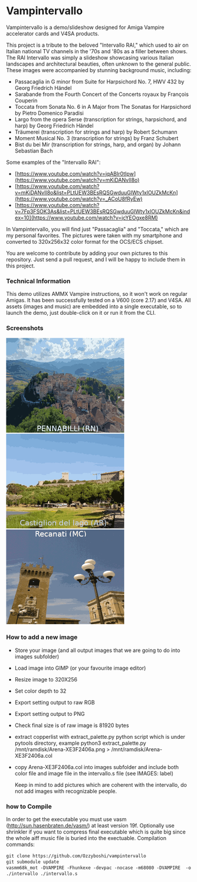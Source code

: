 # Vampintervallo
Vampintervallo is a demo/slideshow designed for Amiga Vampire accelerator cards and V4SA products.

This project is a tribute to the beloved "Intervallo RAI," which used to air on Italian national TV channels in the '70s and '80s as a filler between shows.
The RAI Intervallo was simply a slideshow showcasing various Italian landscapes and architectural beauties, often unknown to the general public.
These images were accompanied by stunning background music, including:

- Passacaglia in G minor from Suite for Harpsichord No. 7, HWV 432 by Georg Friedrich Händel
- Sarabande from the Fourth Concert of the Concerts royaux by François Couperin
- Toccata from Sonata No. 6 in A Major from The Sonatas for Harpsichord by Pietro Domenico Paradisi
- Largo from the opera Serse (transcription for strings, harpsichord, and harp) by Georg Friedrich Händel
- Träumerei (transcription for strings and harp) by Robert Schumann
- Moment Musical No. 3 (transcription for strings) by Franz Schubert
- Bist du bei Mir (transcription for strings, harp, and organ) by Johann Sebastian Bach


Some examples of the "Intervallo RAI":
  - [https://www.youtube.com/watch?v=jqABIr0tIpw](https://www.youtube.com/watch?v=mKiDANvIl8o)
  - [https://www.youtube.com/watch?v=mKiDANvIl8o&list=PLtUEW3BEsRQSGwduuGlWty1xlOUZkMcKn](https://www.youtube.com/watch?v=_ACoU8fRyEw)
  - [https://www.youtube.com/watch?v=7Fp3FSOK3As&list=PLtUEW3BEsRQSGwduuGlWty1xlOUZkMcKn&index=10](https://www.youtube.com/watch?v=jcYEOgxe8RM)

In Vampintervallo, you will find just "Passacaglia" and "Toccata," which are my personal favorites. The pictures were taken with my smartphone and converted to 320x256x32 color format for the OCS/ECS chipset.

You are welcome to contribute by adding your own pictures to this repository. Just send a pull request, and I will be happy to include them in this project.

### Technical Information
This demo utilizes AMMX Vampire instructions, so it won't work on regular Amigas. It has been successfully tested on a V600 (core 2.17) and V4SA. All assets (images and music) are embedded into a single executable, so to launch the demo, just double-click on it or run it from the CLI.

### Screenshots
![pennabilli](images/pennabilli.png)
![castigliondellago](images/castigliondellago.png)
![recanati](images/recanati.png)

### How to add a new image
- Store your image (and all output images that we are going to do into images subfolder)
- Load image into GIMP (or your favourite image editor)
- Resize image to 320X256
- Set color depth to 32
- Export setting output to raw RGB
- Export setting output to PNG
- Check final size is of raw image is 81920 bytes
- extract copperlist with extract_palette.py python script which is under pytools directory, example python3 extract_palette.py /mnt/ramdisk/Arena-XE3F2406a.png > /mnt/ramdisk/Arena-XE3F2406a.col
- copy Arena-XE3F2406a.col into images subfolder and include both color file and image file in the intervallo.s file (see IMAGES: label)

  Keep in mind to add pictures which are coherent with the intervallo, do not add images with recognizable people.

### how to Compile
In order to get the executable you must use vasm (http://sun.hasenbraten.de/vasm/) at least version 19f.
Optionally use shrinkler if you want to compress final executable which is quite big since the whole aiff music file is buried into the exectuable.
Compilation commands:
```
git clone https://github.com/Ozzyboshi/vampintervallo
git submodule update
vasmm68k_mot -DVAMPIRE -Fhunkexe -devpac -nocase -m68080 -DVAMPIRE  -o ./intervallo ./intervallo.s
```
